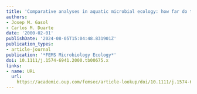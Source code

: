 ```yaml
---
title: 'Comparative analyses in aquatic microbial ecology: how far do they go?'
authors:
- Josep M. Gasol
- Carlos M. Duarte
date: '2000-02-01'
publishDate: '2024-08-05T15:04:48.831901Z'
publication_types:
- article-journal
publication: '*FEMS Microbiology Ecology*'
doi: 10.1111/j.1574-6941.2000.tb00675.x
links:
- name: URL
  url: 
    https://academic.oup.com/femsec/article-lookup/doi/10.1111/j.1574-6941.2000.tb00675.x
---
```

